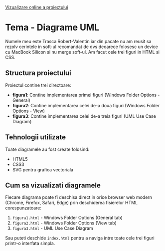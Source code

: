[Vizualizare online a proiectului](https://dashing-frangipane-0a81a4.netlify.app/)
# Tema - Diagrame UML

Numele meu este Trasca Robert-Valentin iar din pacate nu am reusit sa rezolv cerintele in soft-ul recomandat de dvs deoarece folosesc un device cu MacBook Silicon si nu merge soft-ul. Am facut cele trei figuri in HTML si CSS.

## Structura proiectului

Proiectul contine trei directoare:

- **figura1**: Contine implementarea primei figuri (Windows Folder Options - General)
- **figura2**: Contine implementarea celei de-a doua figuri (Windows Folder Options - View)
- **figura3**: Contine implementarea celei de-a treia figuri (UML Use Case Diagram)

## Tehnologii utilizate

Toate diagramele au fost create folosind:
- HTML5
- CSS3
- SVG pentru grafica vectoriala

## Cum sa vizualizati diagramele

Fiecare diagrama poate fi deschisa direct in orice browser web modern (Chrome, Firefox, Safari, Edge) prin deschiderea fisierelor HTML corespunzatoare:

1. `figura1.html` - Windows Folder Options (General tab)
2. `figura2.html` - Windows Folder Options (View tab)
3. `figura3.html` - UML Use Case Diagram

Sau puteti deschide `index.html` pentru a naviga intre toate cele trei figuri printr-o interfata simpla.